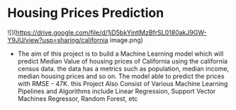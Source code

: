 # Housing Prices Prediction

![](https://drive.google.com/file/d/1jD5bkYintlMzBfrSL0180akJ9GW-Y9JU/view?usp=sharing/california image.png)
<ul>
  <li>The aim of this project is to build a Machine Learning model which will predict Median Value of housing prices of California using the california census data. the data has a metrics such as population, median income, median housing prices and so on. The model able to predict the prices with RMSE - 47K. this Project Also Consist of Various Machine Learning Pipelines and Algorithms include Linear Regression, Support Vector Machines Regressor, Random Forest, etc </li></ul>
  
